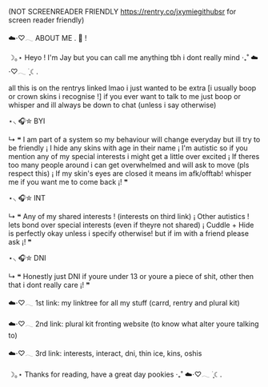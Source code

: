 (NOT SCREENREADER FRIENDLY https://rentry.co/jxymiegithubsr for screen reader friendly)

☁️⋅♡𓂃 ABOUT ME . 🔮 !

☽｡⋆ Heyo ! I'm Jay but you can call me anything tbh i dont really mind ‧₊˚ ☁️⋅♡𓂃 ࣪ ִֶָ☾.

all this is on the rentrys linked lmao i just wanted to be extra [i usually boop or crown skins i recognise !]
if you ever want to talk to me just boop or whisper and ill always be down to chat (unless i say otherwise)


⋆⸜ 🎧✮ BYI

↳ ❝ I am part of a system so my behaviour will change everyday but ill try to be friendly ¡ I hide any skins with age in their name ¡ I'm autistic so if you mention any of my special interests i might get a little over excited ¡ If theres too many people around i can get overwhelmed and will ask to move (pls respect this) ¡ If my skin's eyes are closed it means im afk/offtab! whisper me if you want me to come back ¡! ❞


⋆⸜ 🎧✮ INT

↳ ❝ Any of my shared interests ! (interests on third link) ¡ Other autistics ! lets bond over special interests (even if theyre not shared) ¡ Cuddle + Hide is perfectly okay unless i specify otherwise! but if im with a friend please ask ¡! ❞


⋆⸜ 🎧✮ DNI

↳ ❝ Honestly just DNI if youre under 13 or youre a piece of shit, other then that i dont really care ¡! ❞


☁️⋅♡𓂃 1st link: my linktree for all my stuff (carrd, rentry and plural kit)

☁️⋅♡𓂃 2nd link: plural kit fronting website (to know what alter youre talking to)

☁️⋅♡𓂃 3rd link: interests, interact, dni, thin ice, kins, oshis


☽｡⋆ Thanks for reading, have a great day pookies  ‧₊˚ ☁️⋅♡𓂃 ࣪ ִֶָ☾.
